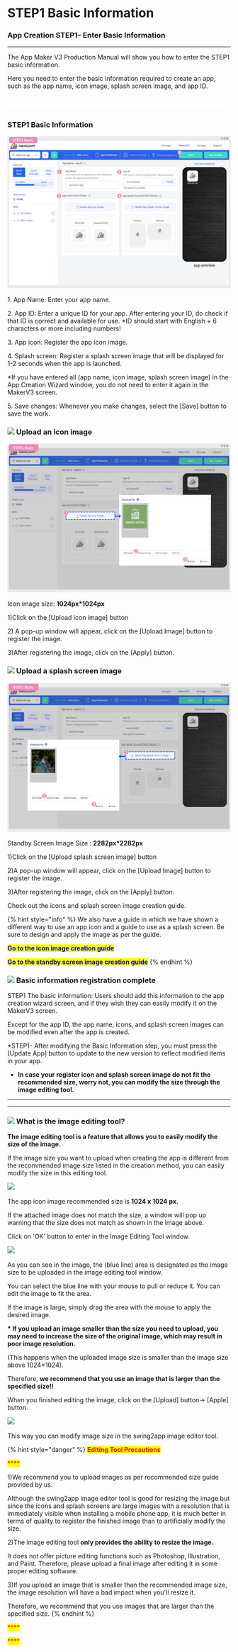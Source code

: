 # STEP1 Basic Information

### App Creation STEP1–  Enter Basic Information

***

The App Maker V3 Production Manual will show you how to enter the STEP1 basic information.

Here you need to enter the basic information required to create an app, such as the app name, icon image, splash screen image, and app ID.

![](../../.gitbook/assets/구분선.PNG)

### STEP1 Basic Information

![](../../.gitbook/assets/기본정보1.png)

1\. App Name: Enter your app name.

2\. App ID: Enter a unique ID for your app. After entering your ID, do check if that ID is correct and available for use. \*ID should start with English + 6 characters or more including numbers!

3\. App icon: Register the app icon image.

4\. Splash screen: Register a splash screen image that will be displayed for 1-2 seconds when the app is launched.

\*If you have entered all (app name, icon image, splash screen image) in the App Creation Wizard window, you do not need to enter it again in the MakerV3 screen.

5\. Save changes: Whenever you make changes, select the \[Save] button to save the work.



### ![](https://wp.swing2app.co.kr/wp-content/uploads/2018/09/%EB%8B%A8%EB%9D%BD1-1.png) Upload an icon image

![](../../.gitbook/assets/가이드1-1.png)

Icon image size: **1024px\*1024px**

1\)Click on the \[Upload icon image] button

2\) A pop-up window will appear, click on the \[Upload Image] button to register the image.

3\)After registering the image, click on the \[Apply] button.



### ![](https://wp.swing2app.co.kr/wp-content/uploads/2018/09/%EB%8B%A8%EB%9D%BD1-1.png) Upload a splash screen image

![](../../.gitbook/assets/가이드2-1.png)

Standby Screen Image Size : **2282px\*2282px**

1\)Click on the \[Upload splash screen image] button

2\)A pop-up window will appear, click on the \[Upload Image] button to register the image.

3\)After registering the image, click on the \[Apply] button.

Check out the icons and splash screen image creation guide.

{% hint style="info" %}
We also have a guide in which we have shown a different way to use an app icon and a guide to use as a splash screen. Be sure to design and apply the image as per the guide.

<mark style="color:blue;">**Go to the icon image creation guide**</mark>

<mark style="color:blue;">**Go to the standby screen image creation guide**</mark>
{% endhint %}

###

### ![](https://wp.swing2app.co.kr/wp-content/uploads/2018/09/%EB%8B%A8%EB%9D%BD1-1.png) Basic information registration complete

STEP1 The basic information: Users should add this information to the app creation wizard screen, and if they wish they can easily modify it on the MakerV3 screen. &#x20;

Except for the app ID, the app name, icons, and splash screen images can be modified even after the app is created.

\*STEP1- After modifying the Basic Information step, you must press the \[Update App] button to update to the new version to reflect modified items in your app.&#x20;

* **In case your register icon and splash screen image do not fit the recommended size, worry not, you can modify the size through the image editing tool.**

****

****

### ![](https://wp.swing2app.co.kr/wp-content/uploads/2018/09/%EB%8B%A8%EB%9D%BD1-1.png) What is the image editing tool?

**The image editing tool is a feature that allows you to easily modify the size of the image.**&#x20;

If the image size you want to upload when creating the app is different from the recommended image size listed in the creation method, you can easily modify the size in this editing tool.

![](https://wp.swing2app.co.kr/wp-content/uploads/2022/07/%EC%9D%B4%EB%AF%B8%EC%A7%80%ED%8E%B8%EC%A7%91%EC%B0%BD1.png)

The app icon image recommended size is **1024 x 1024 px.**

If the attached image does not match the size, a window will pop up warning that the size does not match as shown in the image above.

Click on 'OK' button to enter in the Image Editing Tool window.

![](https://wp.swing2app.co.kr/wp-content/uploads/2022/07/%EC%9D%B4%EB%AF%B8%EC%A7%80%ED%8E%B8%EC%A7%91%EC%B0%BD2.png)

As you can see in the image, the (blue line) area is designated as the image size to be uploaded in the image editing tool window.

You can select the blue line with your mouse to pull or reduce it. You can edit the image to fit the area.

If the image is large, simply drag the area with the mouse to apply the desired image.

**\* If you upload an image smaller than the size you need to upload, you may need to increase the size of the original image, which may result in poor image resolution.**

(This happens when the uploaded image size is smaller than the image size above 1024×1024).

Therefore, **we recommend that you use an image that is larger than the specified size!!**

When you finished editing the image, click on the \[Upload] button-> \[Apple] button.

![](https://wp.swing2app.co.kr/wp-content/uploads/2022/07/%EC%9D%B4%EB%AF%B8%EC%A7%80%ED%8E%B8%EC%A7%91%EC%B0%BD3.png)

This way you can modify image size in the swing2app image editor tool.

{% hint style="danger" %}
<mark style="color:red;">**Editing Tool Precautions**</mark>

<mark style="color:red;">****</mark>

1\)We recommend you to upload images as per recommended size guide provided by us.

Although the swing2app image editor tool is good for resizing the image but since the icons and splash screens are large images with a resolution that is immediately visible when installing a mobile phone app, it is much better in terms of quality to register the finished image than to artificially modify the size.



2\)The image editing tool **only provides the ability to resize the image.**

It does not offer picture editing functions such as Photoshop, Illustration, and Paint. Therefore, please upload a final image after editing it in some proper editing software.&#x20;



3\)If you upload an image that is smaller than the recommended image size, the image resolution will have a bad impact when you'll resize it.

Therefore, we recommend that you use images that are larger than the specified size.
{% endhint %}

<mark style="color:red;">****</mark>

<mark style="color:red;">****</mark>
